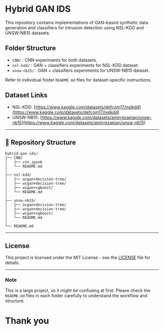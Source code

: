 # Hybrid GAN IDS

This repository contains implementations of GAN-based synthetic data generation and classifiers for intrusion detection using NSL-KDD and UNSW-NB15 datasets.

## Folder Structure

- `CNN/` : CNN experiments for both datasets.
- `nsl-kdd/` : GAN + classifiers experiments for NSL-KDD dataset.
- `unsw-nb15/` : GAN + classifiers experiments for UNSW-NB15 dataset.

Refer to individual folder `README.md` files for dataset-specific instructions.

## Dataset Links

- NSL-KDD: [https://www.kaggle.com/datasets/defcom17/nslkdd](https://www.kaggle.com/datasets/defcom17/nslkdd)
- UNSW-NB15: [https://www.kaggle.com/datasets/amirrezaeian/unsw-nb15](https://www.kaggle.com/datasets/amirrezaeian/unsw-nb15)

---

## 📂 Repository Structure
```text
hybrid-gan-ids/
├── CNN/
│   ├── cnn.ipynb
│   └── README.md
│
├── nsl-kdd/
│   ├── acgan+decision-tree/
│   ├── wcgan+decision-tree/
│   ├── wcgan+xgboost/
│   └── README.md
│
├── unsw-nb15/
│   ├── acgan+decision-tree/
│   ├── wcgan+decision-tree/
│   ├── wcgan+xgboost/
│   └── README.md
│
└── README.md
```
---

## License

This project is licensed under the MIT License - see the [LICENSE](LICENSE) file for details.

-----

### Note

This is a large project, so it might be confusing at first. Please check the `README.md` files in each folder carefully to understand the workflow and structure.


# Thank you


